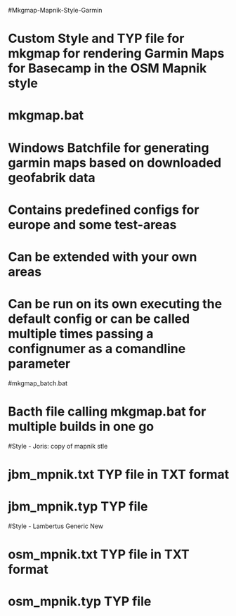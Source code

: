#Mkgmap-Mapnik-Style-Garmin
#  Custom Style and TYP file for mkgmap for rendering Garmin Maps for Basecamp in the OSM Mapnik style

#  mkgmap.bat
#  Windows Batchfile for generating garmin maps based on downloaded geofabrik data
#  Contains predefined configs for europe and some test-areas
#  Can be extended with your own areas
#  Can be run on its own executing the default config or can be called multiple times passing a confignumer as a comandline parameter

#mkgmap_batch.bat 
#  Bacth file calling mkgmap.bat for multiple builds in one go
  
#Style - Joris: copy of mapnik stle

#  jbm_mpnik.txt   TYP file in TXT format
#  jbm_mpnik.typ   TYP file

#Style - Lambertus Generic New
#  osm_mpnik.txt   TYP file in TXT format
#  osm_mpnik.typ   TYP file

